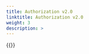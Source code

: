 ```yaml
---
title: Authorization v2.0
linktitle: Authorization v2.0
weight: 3
description: >
---
```

{{<include  file="content/v1/getting-started/uninstallation/helm/module/authorizationv2-0.md" Var="powerflex" >}}
